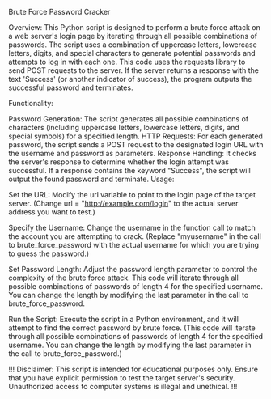 Brute Force Password Cracker

Overview: This Python script is designed to perform a brute force attack on a web server's login page by iterating through all possible combinations of passwords. The script uses a combination of uppercase letters, lowercase letters, digits, and special characters to generate potential passwords and attempts to log in with each one.
This code uses the requests library to send POST requests to the server. If the server returns a response with the text 'Success' (or another indicator of success), the program outputs the successful password and terminates.

Functionality:

Password Generation: The script generates all possible combinations of characters (including uppercase letters, lowercase letters, digits, and special symbols) for a specified length.
HTTP Requests: For each generated password, the script sends a POST request to the designated login URL with the username and password as parameters.
Response Handling: It checks the server's response to determine whether the login attempt was successful. If a response contains the keyword "Success", the script will output the found password and terminate.
Usage:

Set the URL: Modify the url variable to point to the login page of the target server.
(Change url = "http://example.com/login" to the actual server address you want to test.)

Specify the Username: Change the username in the function call to match the account you are attempting to crack.
(Replace "myusername" in the call to brute_force_password with the actual username for which you are trying to guess the password.)

Set Password Length: Adjust the password length parameter to control the complexity of the brute force attack.
This code will iterate through all possible combinations of passwords of length 4 for the specified username. You can change the length by modifying the last parameter in the call to brute_force_password.

Run the Script: Execute the script in a Python environment, and it will attempt to find the correct password by brute force.
(This code will iterate through all possible combinations of passwords of length 4 for the specified username. You can change the length by modifying the last parameter in the call to brute_force_password.)


!!! Disclaimer: This script is intended for educational purposes only. Ensure that you have explicit permission to test the target server's security. Unauthorized access to computer systems is illegal and unethical. !!!
